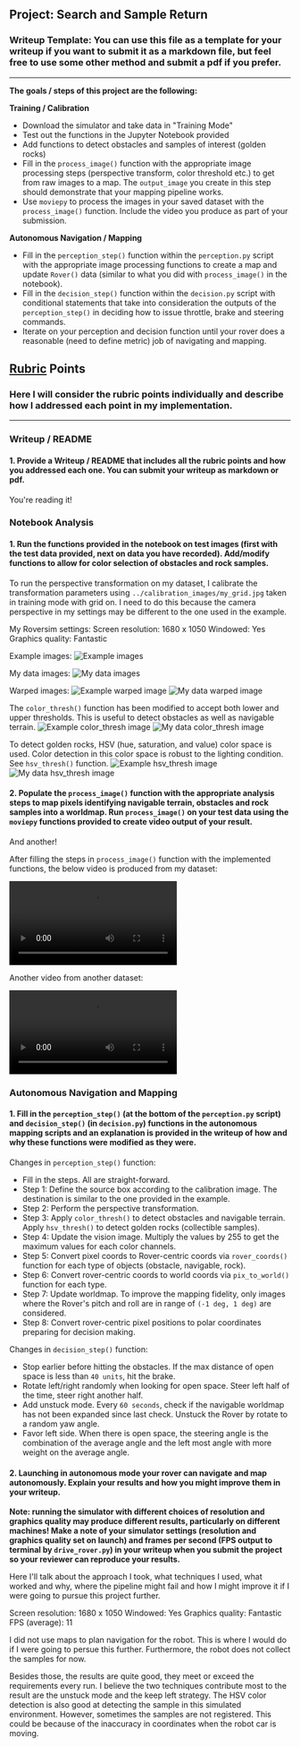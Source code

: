## Project: Search and Sample Return
### Writeup Template: You can use this file as a template for your writeup if you want to submit it as a markdown file, but feel free to use some other method and submit a pdf if you prefer.

---


**The goals / steps of this project are the following:**

**Training / Calibration**

* Download the simulator and take data in "Training Mode"
* Test out the functions in the Jupyter Notebook provided
* Add functions to detect obstacles and samples of interest (golden rocks)
* Fill in the `process_image()` function with the appropriate image processing steps (perspective transform, color threshold etc.) to get from raw images to a map.  The `output_image` you create in this step should demonstrate that your mapping pipeline works.
* Use `moviepy` to process the images in your saved dataset with the `process_image()` function.  Include the video you produce as part of your submission.

**Autonomous Navigation / Mapping**

* Fill in the `perception_step()` function within the `perception.py` script with the appropriate image processing functions to create a map and update `Rover()` data (similar to what you did with `process_image()` in the notebook).
* Fill in the `decision_step()` function within the `decision.py` script with conditional statements that take into consideration the outputs of the `perception_step()` in deciding how to issue throttle, brake and steering commands.
* Iterate on your perception and decision function until your rover does a reasonable (need to define metric) job of navigating and mapping.

[//]: # (Image References)

[image1]: ./output/example_images.png
[image2]: ./output/mydata_images.png
[image3]: ./output/example_warped.png
[image4]: ./output/mydata_warped.png
[image5]: ./output/example_color_thresh.png
[image6]: ./output/mydata_color_thresh.png
[image7]: ./output/example_hsv_thresh.png
[image8]: ./output/mydata_hsv_thresh.png

## [Rubric](https://review.udacity.com/#!/rubrics/916/view) Points
### Here I will consider the rubric points individually and describe how I addressed each point in my implementation.

---
### Writeup / README

#### 1. Provide a Writeup / README that includes all the rubric points and how you addressed each one.  You can submit your writeup as markdown or pdf.

You're reading it!

### Notebook Analysis
#### 1. Run the functions provided in the notebook on test images (first with the test data provided, next on data you have recorded). Add/modify functions to allow for color selection of obstacles and rock samples.

To run the perspective transformation on my dataset, I calibrate the transformation parameters using `../calibration_images/my_grid.jpg` taken in training mode with grid on. I need to do this because the camera perspective in my settings may be different to the one used in the example.

My Roversim settings:
Screen resolution: 1680 x 1050
Windowed: Yes
Graphics quality: Fantastic

Example images:
![Example images][image1]

My data images:
![My data images][image2]

Warped images:
![Example warped image][image3]
![My data warped image][image4]

The `color_thresh()` function has been modified to accept both lower and upper thresholds. This is useful to detect obstacles as well as navigable terrain.
![Example color_thresh image][image5]
![My data color_thresh image][image6]

To detect golden rocks, HSV (hue, saturation, and value) color space is used. Color detection in this color space is robust to the lighting condition. See `hsv_thresh()` function.
![Example hsv_thresh image][image7]
![My data hsv_thresh image][image8]

#### 2. Populate the `process_image()` function with the appropriate analysis steps to map pixels identifying navigable terrain, obstacles and rock samples into a worldmap.  Run `process_image()` on your test data using the `moviepy` functions provided to create video output of your result.
And another!

After filling the steps in `process_image()` function with the implemented functions, the below video is produced from my dataset:

![My Video 1](./output/my_mapping1.mp4)

Another video from another dataset:

![My Video 2](./output/my_mapping2.mp4)

### Autonomous Navigation and Mapping

#### 1. Fill in the `perception_step()` (at the bottom of the `perception.py` script) and `decision_step()` (in `decision.py`) functions in the autonomous mapping scripts and an explanation is provided in the writeup of how and why these functions were modified as they were.

Changes in `perception_step()` function:
- Fill in the steps. All are straight-forward.
- Step 1: Define the source box according to the calibration image. The destination is similar to the one provided in the example.
- Step 2: Perform the perspective transformation.
- Step 3: Apply `color_thresh()` to detect obstacles and navigable terrain. Apply `hsv_thresh()` to detect golden rocks (collectible samples).
- Step 4: Update the vision image. Multiply the values by 255 to get the maximum values for each color channels.
- Step 5: Convert pixel coords to Rover-centric coords via `rover_coords()` function for each type of objects (obstacle, navigable, rock).
- Step 6: Convert rover-centric coords to world coords via `pix_to_world()` function for each type.
- Step 7: Update worldmap. To improve the mapping fidelity, only images where the Rover's pitch and roll are in range of `(-1 deg, 1 deg)` are considered.
- Step 8: Convert rover-centric pixel positions to polar coordinates preparing for decision making.

Changes in `decision_step()` function:
- Stop earlier before hitting the obstacles. If the max distance of open space is less than `40 units`, hit the brake.
- Rotate left/right randomly when looking for open space. Steer left half of the time, steer right another half.
- Add unstuck mode. Every `60 seconds`, check if the navigable worldmap has not been expanded since last check. Unstuck the Rover by rotate to a random yaw angle.
- Favor left side. When there is open space, the steering angle is the combination of the average angle and the left most angle with more weight on the average angle.

#### 2. Launching in autonomous mode your rover can navigate and map autonomously.  Explain your results and how you might improve them in your writeup.

**Note: running the simulator with different choices of resolution and graphics quality may produce different results, particularly on different machines!  Make a note of your simulator settings (resolution and graphics quality set on launch) and frames per second (FPS output to terminal by `drive_rover.py`) in your writeup when you submit the project so your reviewer can reproduce your results.**

Here I'll talk about the approach I took, what techniques I used, what worked and why, where the pipeline might fail and how I might improve it if I were going to pursue this project further.

Screen resolution: 1680 x 1050
Windowed: Yes
Graphics quality: Fantastic
FPS (average): 11

I did not use maps to plan navigation for the robot. This is where I would do if I were going to persue this further. Furthermore, the robot does not collect the samples for now.

Besides those, the results are quite good, they meet or exceed the requirements every run. I believe the two techniques contribute most to the result are the unstuck mode and the keep left strategy. The HSV color detection is also good at detecting the sample in this simulated environment. However, sometimes the samples are not registered. This could be because of the inaccuracy in coordinates when the robot car is moving.



